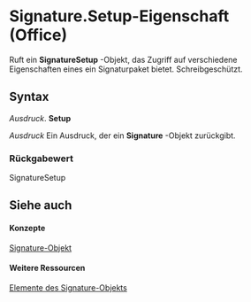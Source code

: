 
# Signature.Setup-Eigenschaft (Office)

Ruft ein  **SignatureSetup** -Objekt, das Zugriff auf verschiedene Eigenschaften eines ein Signaturpaket bietet. Schreibgeschützt.


## Syntax

 _Ausdruck_. **Setup**

 _Ausdruck_ Ein Ausdruck, der ein **Signature** -Objekt zurückgibt.


### Rückgabewert

SignatureSetup


## Siehe auch


#### Konzepte


[Signature-Objekt](574d246b-95cd-e4da-081b-4540387662a0.md)
#### Weitere Ressourcen


[Elemente des Signature-Objekts](http://msdn.microsoft.com/library/1054db23-fe1c-f81f-e44b-d8c2c82ca7fa%28Office.15%29.aspx)